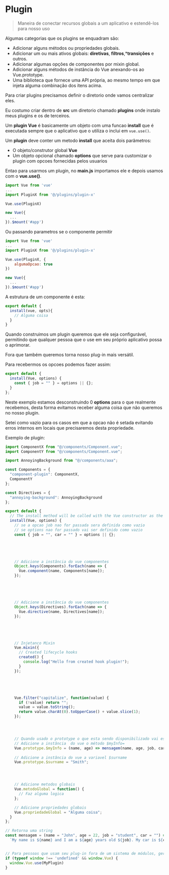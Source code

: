 # Plugin
> Maneira de conectar recursos globais a um aplicativo e estendê-los para nosso uso

Algumas categorias que os plugins se enquadram são:
- Adicionar alguns métodos ou propriedades globais.
- Adicionar um ou mais ativos globais: **diretivas**, **filtros**,***transições** e outros.
- Adicionar algumas opções de componentes por mixin global.
- Adicionar alguns métodos de instância do Vue anexando-os ao Vue.prototype.
- Uma biblioteca que fornece uma API própria, ao mesmo tempo em que injeta alguma combinação dos itens acima.

Para criar plugins precisamos definir o diretorio onde vamos centralizar eles.

Eu costumo criar dentro de **src** um diretorio chamado **plugins** onde instalo meus plugins e os de terceiros.

Um **plugin Vue** é basicamente um objeto com uma funcao **install** que é executada sempre que o aplicativo que o utiliza o inclui em ```vue.use()```.

Um **plugin** deve conter um metodo **install** que aceita dois parâmetros:
- O objeto/construtor global **Vue**
- Um objeto opcional chamado **options** que serve para customizar o plugin com opcoes fornecidas pelos usuarios


Entao para usarmos um plugin, no **main.js** importamos ele e depois usamos com o **vue.use()**.

```js
import Vue from 'vue'
...
import PluginX from '@/plugins/plugin-x'

Vue.use(PluginX)

new Vue({
  ...
}).$mount('#app')
```

Ou passando parametros se o componente permitir

```js
import Vue from 'vue'
...
import PluginX from '@/plugins/plugin-x'

Vue.use(PluginX, {
    algumaOpcao: true
})

new Vue({
  ...
}).$mount('#app')
```

A estrutura de um componente é esta:

```js
export default {
  install(vue, opts){   
    // Alguma coisa
  }
}
```

Quando construimos um plugin queremos que ele seja configurável, permitindo que qualquer pessoa que o use em seu próprio aplicativo possa o aprimorar.

Fora que também queremos torna nosso plug-in mais versátil.

Para recebermos os opcoes podemos fazer assim:

```js
export default {
  install(Vue, options) {
    const { job = "" } = options || {};
  }
};
```

Neste exemplo estamos desconstruindo 0 **options** para o que realmente recebemos, desta forma evitamos receber alguma coisa que não queremos no nosso plugin.

Setei como vazio para os casos em que a opcao não é setada evitando erros internos em locais que precisaremos desta propriedade.

Exemplo de plugin:

```js
import ComponentX from "@/components/Component.vue";
import ComponentY from "@/components/Component.vue";

import AnnoyingBackground from "@/components/aaa";

const Components = {
  "component-plugin": ComponentX,
  ComponentY
};

const Directives = {
  "annoying-background": AnnoyingBackground
};

export default {
  // The install method will be called with the Vue constructor as the first argument, along with possible options
  install(Vue, options) {
    // se a opcao job nao for passada sera definida como vazio
    // se options nao for passado vai ser definido como vazio
    const { job = "", car = "" } = options || {};




    
    // Adicione a instância do vue componentes
    Object.keys(Components).forEach(name => {
      Vue.component(name, Components[name]);
    });





    // Adicione a instância do vue componentes
    Object.keys(Directives).forEach(name => {
      Vue.directive(name, Directives[name]);
    });





    // Injetanco Mixin
    Vue.mixin({
      // Created lifecycle hooks
      created() {
        console.log("Hello from created hook plugin!");
      }
    });





    Vue.filter("capitalize", function(value) {
      if (!value) return "";
      value = value.toString();
      return value.charAt(0).toUpperCase() + value.slice(1);
    });




    // Quando usado o prototype o que esta sendo disponibilizado vai estar disponivel desde de o beforeCreate da instancia Vue
    // Adicione a instância  do vue o método $myInfo=
    Vue.prototype.$myInfo = (name, age) => mensagem(name, age, job, car);
    
    // Adicione a instância do vue a variavel $surname
    Vue.prototype.$surname = "Smith";




    // Adicione metodos globais
    Vue.metodoGlobal = function() {
      // Faz alguma logica
    };

    // Adicione propriedades globais
    Vue.propriedadeGlobal = "Alguma coisa";
  }
};

// Retorna uma string
const mensagem = (name = "John", age = 22, job = "student", car = "") =>
  `My name is ${name} and I am a ${age} years old ${job}. My car is ${car}.`;


// Para pessoas que usam seu plug-in fora de um sistema de módulos, geralmente é esperado que, se ele for incluído após a tag de script do Vue, ele se instale automaticamente sem a necessidade de chamar Vue.use ()
if (typeof window !== 'undefined' && window.Vue) {
  window.Vue.use(MyPlugin)
}
```







